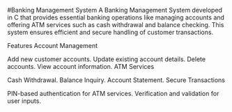 #Banking Management System
A Banking Management System developed in C that provides essential banking operations like managing accounts and offering ATM services such as cash withdrawal and balance checking. This system ensures efficient and secure handling of customer transactions.

Features
Account Management

Add new customer accounts.
Update existing account details.
Delete accounts.
View account information.
ATM Services

Cash Withdrawal.
Balance Inquiry.
Account Statement.
Secure Transactions

PIN-based authentication for ATM services.
Verification and validation for user inputs.

